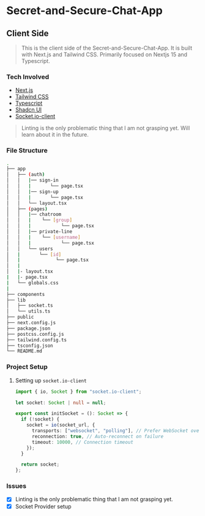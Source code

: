 # Secret-and-Secure-Chat-App

## Client Side

> This is the client side of the Secret-and-Secure-Chat-App. It is built with Next.js and Tailwind CSS. Primarily focused on Nextjs 15 and Typescript.

### Tech Involved

- [Next.js](https://nextjs.org/)
- [Tailwind CSS](https://tailwindcss.com/)
- [Typescript](https://www.typescriptlang.org/)
- [Shadcn UI](https://ui.shadcn.com/)
- [Socket.io-client](https://socket.io/)

> Linting is the only problematic thing that I am not grasping yet.
> Will learn about it in the future.

### File Structure

```bash
.
├── app
│   ├── (auth)
│   │   |── sign-in
│   │   |       └── page.tsx
│   │   |── sign-up
│   │   |       └── page.tsx
│   │   └── layout.tsx
│   ├── (pages)
│   │   |── chatroom
│   │   |    └── [group]
│   │   |           └── page.tsx
│   │   |── private-line
│   │   |    └── [username]
│   │   |           └── page.tsx
│   │   └── users
│   |       └── [id]
│   |             └── page.tsx
│   |
│   |- layout.tsx
|   |- page.tsx
|   └── globals.css
|
├── components
├── lib
│   ├── socket.ts
│   └── utils.ts
├── public
├── next.config.js
├── package.json
├── postcss.config.js
├── tailwind.config.ts
├── tsconfig.json
└── README.md
```

### Project Setup

1. Setting up `socket.io-client`

   ```ts
   import { io, Socket } from "socket.io-client";

   let socket: Socket | null = null;

   export const initSocket = (): Socket => {
     if (!socket) {
       socket = io(socket_url, {
         transports: ["websocket", "polling"], // Prefer WebSocket over polling
         reconnection: true, // Auto-reconnect on failure
         timeout: 10000, // Connection timeout
       });
     }

     return socket;
   };
   ```

### Issues

- [x] Linting is the only problematic thing that I am not grasping yet.
- [x] Socket Provider setup

